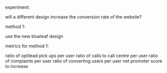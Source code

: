 experiment:

will a different design increase the conversion rate of the website?

method 1:

use the new blueleaf design

metrics for method 1:

ratio of optilead pick ups per user
ratio of calls to call centre per user
ratio of complaints per user
ratio of converting users per user
net promoter score to increase